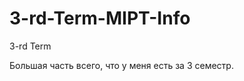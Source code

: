 ﻿3-rd-Term-MIPT-Info
===================

3-rd Term

Большая часть всего, что у меня есть за 3 семестр.